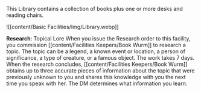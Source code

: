 This Library contains a collection of books plus one or more desks and reading chairs.

![[content/Basic Facilities/Img/Library.webp]]

**Research**: Topical Lore When you issue the Research order to this facility, you commission [[content/Facilities Keepers/Book Wurm]] to research a topic. The topic can be a legend, a known event or location, a person of significance, a type of creature, or a famous object. The work takes 7 days. When the research concludes, [[content/Facilities Keepers/Book Wurm]] obtains up to three accurate pieces of information about the topic that were previously unknown to you and shares this knowledge with you the next time you speak with her. The DM determines what information you learn.

